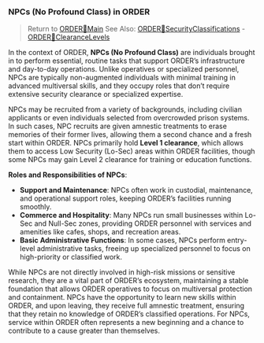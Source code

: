 ### NPCs (No Profound Class) in ORDER

> Return to [ORDER🔻Main](ORDER🔻Main.md)
> See Also: [ORDER🔻SecurityClassifications](ORDER🔻SecurityClassifications.md) - 
> [ORDER🔻ClearanceLevels](ORDER🔻ClearanceLevels.md)

In the context of ORDER, **NPCs (No Profound Class)** are individuals brought in to perform essential, routine tasks that support ORDER’s infrastructure and day-to-day operations. Unlike operatives or specialized personnel, NPCs are typically non-augmented individuals with minimal training in advanced multiversal skills, and they occupy roles that don’t require extensive security clearance or specialized expertise.

NPCs may be recruited from a variety of backgrounds, including civilian applicants or even individuals selected from overcrowded prison systems. In such cases, NPC recruits are given amnestic treatments to erase memories of their former lives, allowing them a second chance and a fresh start within ORDER. NPCs primarily hold **Level 1 clearance**, which allows them to access Low Security (Lo-Sec) areas within ORDER facilities, though some NPCs may gain Level 2 clearance for training or education functions.

**Roles and Responsibilities of NPCs**:

- **Support and Maintenance**: NPCs often work in custodial, maintenance, and operational support roles, keeping ORDER’s facilities running smoothly.
- **Commerce and Hospitality**: Many NPCs run small businesses within Lo-Sec and Null-Sec zones, providing ORDER personnel with services and amenities like cafes, shops, and recreation areas.
- **Basic Administrative Functions**: In some cases, NPCs perform entry-level administrative tasks, freeing up specialized personnel to focus on high-priority or classified work.

While NPCs are not directly involved in high-risk missions or sensitive research, they are a vital part of ORDER’s ecosystem, maintaining a stable foundation that allows ORDER operatives to focus on multiversal protection and containment. NPCs have the opportunity to learn new skills within ORDER, and upon leaving, they receive full amnestic treatment, ensuring that they retain no knowledge of ORDER’s classified operations. For NPCs, service within ORDER often represents a new beginning and a chance to contribute to a cause greater than themselves.
